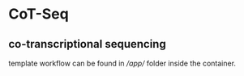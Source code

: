 # CoT-Seq
## co-transcriptional sequencing

template workflow can be found in */app/* folder inside the container.
